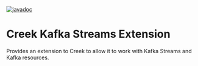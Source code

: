 [![javadoc](https://javadoc.io/badge2/org.creekservice/creek-kafka-streams-extension/javadoc.svg)](https://javadoc.io/doc/org.creekservice/creek-kafka-streams-extension)
# Creek Kafka Streams Extension

Provides an extension to Creek to allow it to work with Kafka Streams and Kafka resources.
